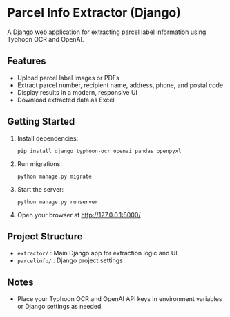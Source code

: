 # Parcel Info Extractor (Django)

A Django web application for extracting parcel label information using Typhoon OCR and OpenAI.

## Features
- Upload parcel label images or PDFs
- Extract parcel number, recipient name, address, phone, and postal code
- Display results in a modern, responsive UI
- Download extracted data as Excel

## Getting Started
1. Install dependencies:
   ```
   pip install django typhoon-ocr openai pandas openpyxl
   ```
2. Run migrations:
   ```
   python manage.py migrate
   ```
3. Start the server:
   ```
   python manage.py runserver
   ```
4. Open your browser at http://127.0.0.1:8000/

## Project Structure
- `extractor/` : Main Django app for extraction logic and UI
- `parcelinfo/` : Django project settings

## Notes
- Place your Typhoon OCR and OpenAI API keys in environment variables or Django settings as needed.
